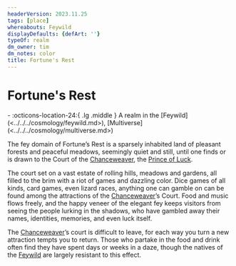 ```yaml
---
headerVersion: 2023.11.25
tags: [place]
whereabouts: Feywild
displayDefaults: {defArt: ''}
typeOf: realm
dm_owner: tim
dm_notes: color
title: Fortune's Rest
---
```

# Fortune's Rest
<div class="grid cards ext-narrow-margin ext-one-column" markdown>
-    :octicons-location-24:{ .lg .middle } A realm in the [Feywild](<../../../cosmology/feywild.md>), [Multiverse](<../../../cosmology/multiverse.md>)  
</div>


The fey domain of Fortune’s Rest is a sparsely inhabited land of pleasant forests and peaceful meadows, seemingly quiet and still, until one finds or is drawn to the Court of the [Chanceweaver](<../../../people/extraplanar-powers/archfey/prince-of-luck.md>), the [Prince of Luck](<../../../people/extraplanar-powers/archfey/prince-of-luck.md>). 

The court set on a vast estate of rolling hills, meadows and gardens, all filled to the brim with a riot of games and dazzling color. Dice games of all kinds, card games, even lizard races, anything one can gamble on can be found among the attractions of the [Chanceweaver](<../../../people/extraplanar-powers/archfey/prince-of-luck.md>)’s Court. Food and music flows freely, and the happy veneer of the elegant fey keeps visitors from seeing the people lurking in the shadows, who have gambled away their names, identities, memories, and even luck itself. 

The [Chanceweaver](<../../../people/extraplanar-powers/archfey/prince-of-luck.md>)’s court is difficult to leave, for each way you turn a new attraction tempts you to return. Those who partake in the food and drink often find they have spent days or weeks in a daze, though the natives of the [Feywild](<../../../cosmology/feywild.md>) are largely resistant to this effect.
